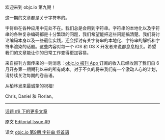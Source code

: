 欢迎来到 objc.io 第九期！

这一期的文章都是关于字符串的。

字符串在各种应用中无处不在。我们总是会用到字符串。字符串的本地化以及字符串的各种复杂编码都是十分繁琐的问题，我们希望能把这些问题搞清楚。我们将讨论编码本身以及一些最佳实践，还会探讨有关字符串的本地化、字符串的解析和字符串渲染的话题。这些内容对每一个 iOS 和 OS X 开发者来说都息息相关。希望我们的文章能让你的日常工作变得更加容易。

来自报刊方面传来的一则消息：[objc.io 报刊 App ](https://itunes.apple.com/de/app/objc.io/id683718429)订阅的收入已经收回了我们自 6 月开办第一期期刊以来的所有成本。对于不久的将来我们有一个激动人心的计划，请持续关注每期的卷首语。

从柏林发来最诚挚的祝福!

Chris, Daniel 和 Florian。

---

[话题 #9 下的更多文章](http://objccn.io/issue-9)
 
原文 [Editorial Issue #9](http://www.objc.io/issue-9/editorial.html)

译文 [objc.io 第9期 字符串 卷首语](http://iosinit.com/?p=1123)